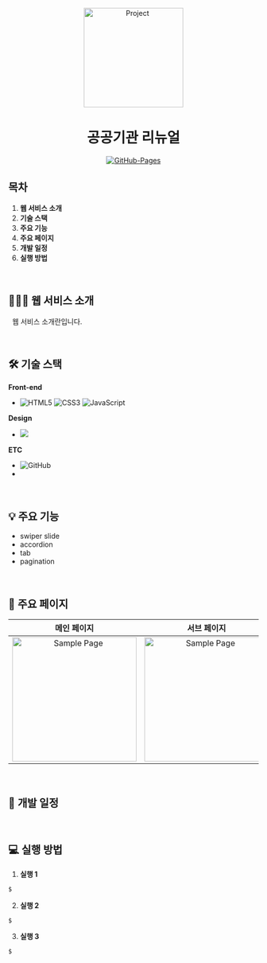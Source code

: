 <div align="center">
  <br />
  <img src="./images/project_logo.png" alt="Project" height="200px" />
  <br />
  <h1>공공기관 리뉴얼</h1>
  <a href="https://github.com/chang9287/test01.git">
  <img src="https://img.shields.io/badge/GitHub%20Pages-Active-AEF359?&logo=github&logoColor=white" alt="GitHub-Pages" />
  </a>
  <br />
</div>

## 목차

1. **웹 서비스 소개**
2. **기술 스택**
3. **주요 기능**
4. **주요 페이지**
5. **개발 일정**
6. **실행 방법**

<br />

## 💁🏻‍♂ 웹 서비스 소개

&nbsp;&nbsp;웹 서비스 소개란입니다.

<br />


## 🛠 기술 스택

**Front-end**

- ![HTML5](https://img.shields.io/badge/-HTML5-E34F26?&logo=html5&logoColor=white) ![CSS3](https://img.shields.io/badge/-CSS3-1572B6?&logo=css3&logoColor=white) ![JavaScript](https://img.shields.io/badge/-JavaScript-F7DF1E?&logo=javascript&logoColor=white)

**Design**

- <img src="https://img.shields.io/badge/Figma-F24E1E?style=for-the-badge&logo=Figma&logoColor=white">

**ETC**

- ![GitHub](https://img.shields.io/badge/-GitHub-181717?&logo=github&logoColor=white)
- 
<br />

## 💡 주요 기능

- swiper slide
- accordion
- tab
- pagination

<br />

## 📄 주요 페이지

|                               메인 페이지                               |                               서브 페이지                               |
| :---------------------------------------------------------------------: | :---------------------------------------------------------------------: |
| <img src="./images/sample_page.png" alt="Sample Page" height="250px" /> | <img src="./images/sample_page.png" alt="Sample Page" height="250px" /> |

<br />

## 📅 개발 일정

<br />

## 💻 실행 방법

1. **실행 1**

```bash
$
```

2. **실행 2**

```bash
$
```

3. **실행 3**

```bash
$
```
